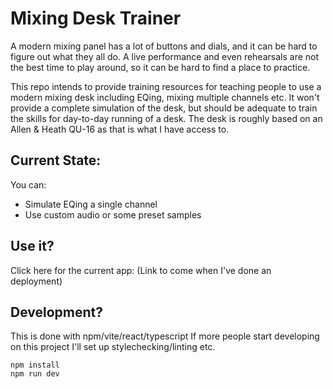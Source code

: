 # Mixing Desk Trainer

A modern mixing panel has a lot of buttons and dials, and it can be hard to figure out what they all do. A live performance and even rehearsals are not the best time to play around, so it can be hard to find a place to practice.

This repo intends to provide training resources for teaching people to use a modern mixing desk including EQing, mixing multiple channels etc. It won't provide
a complete simulation of the desk, but should be adequate to train the skills for day-to-day running of a desk. The desk is roughly based on an Allen & Heath QU-16
as that is what I have access to.

## Current State:

You can:

- Simulate EQing a single channel
- Use custom audio or some preset samples

## Use it?
Click here for the current app:
(Link to come when I've done an deployment)

## Development?
This is done with npm/vite/react/typescript If more people start developing on this project I'll set up stylechecking/linting etc.
```
npm install
npm run dev
```
